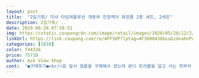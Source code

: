 ```yaml
---
layout: post 
title:  "2입기획/ 미샤 타임레볼루션 개똥쑥 진정케어 화장품 2종 세트, 2세트" 
description: 2입기획/ ..
date: 2020-06-28 07:58:51 
img: https://static.coupangcdn.com/image/retail/images/2020/05/20/12/2/67285977-e191-49f8-8937-6be74be3be11.jpg 
linkUrl: https://link.coupang.com/re/AFFSDP?lptag=AF3600438&subid=ahnPublicAsk&pageKey=1601750991&itemId=2735848765&vendorItemId=70725947575&traceid=V0-113-94a5edeca362558d 
categories: [1010] 
color: f44336 
price: 75710 
author: Ask View Shop 
cont:  "●구매후기●<br/>음 앞서 앰플을 구매해서 썼는데 본디 트러블을 달고 사는 피부라 트러블 안나는거만해도 먹어주는데 트러블도 없었고 속이 촉촉한 느낌이 좋아서 어머니도 하나 드리고 세트로 재구매를했어요 ㅎㅎ 향은 생각하는 향긋한 쑥향은 아니구 꼭 쪄낸 쑥냄새랄까요.<br/>.<br/> 호불호 갈릴거같아요 ㅎㅎ저는 딱히 거슬리진않았습니다.<br/><br/>잘 사용하겠습니당ㅎㅎ<br/>진정할때 최고인듯!<br/>피부 속은 건조한데 밖은 기름져서 너무 고민이었는데 미샤 개똥쑥으로 꾸준히 사용하니까 정말 좋아졌습니다.<br/><br/>" 
---
```

